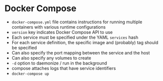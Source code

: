 # Docker Compose

* `docker-compose.yml` file contains instructions for running multiple containers with various runtime configurations
* `version` key indicates Docker Compose API to use
* Each service must be specified under the YAML `services` hash
* For each service definition, the specific image and (probably) tag should be specified
* Can also specify the port mapping between the service and the host
* Can also specify any volumes to create
* `-d` option to daemonize / run in the background
* compose attaches logs that have service identifiers
* `docker-compose up`


